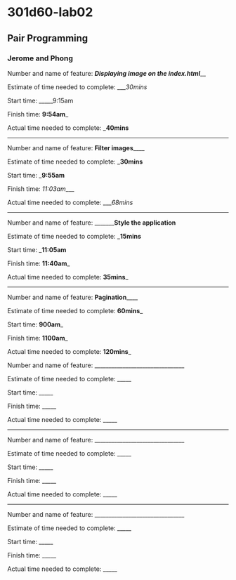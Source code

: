 # 301d60-lab02
## Pair Programming 
### Jerome and Phong


Number and name of feature: _______________Displaying image on the index.html_________________

Estimate of time needed to complete: ____30mins_

Start time: _____9:15am

Finish time: __9:54am___

Actual time needed to complete: ___40mins__

------------------------------------------------------------------------



Number and name of feature: ______________Filter images__________________

Estimate of time needed to complete: ___30mins__

Start time: ___9:55am__

Finish time: _11:03am____

Actual time needed to complete: ____68mins_

------------------------------------------------------------------------



Number and name of feature: _______________Style the application________

Estimate of time needed to complete: ___15mins__

Start time: ___11:05am__

Finish time: __11:40am___

Actual time needed to complete: __35mins___

------------------------------------------------------------------------


Number and name of feature: ______________Pagination__________________

Estimate of time needed to complete: __60mins___

Start time: __900am___

Finish time: __1100am___

Actual time needed to complete: __120mins___


Number and name of feature: ________________________________

Estimate of time needed to complete: _____

Start time: _____

Finish time: _____

Actual time needed to complete: _____

------------------------------------------------------------------------


Number and name of feature: ________________________________

Estimate of time needed to complete: _____

Start time: _____

Finish time: _____

Actual time needed to complete: _____

------------------------------------------------------------------------


Number and name of feature: ________________________________

Estimate of time needed to complete: _____

Start time: _____

Finish time: _____

Actual time needed to complete: _____